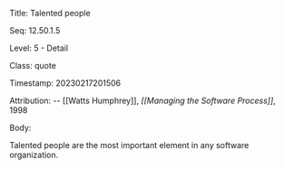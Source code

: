 Title:  Talented people

Seq:    12.50.1.5

Level:  5 - Detail

Class:  quote

Timestamp: 20230217201506

Attribution: -- [[Watts Humphrey]], *[[Managing the Software Process]]*, 1998

Body:

Talented people are the most important element in any software organization.

